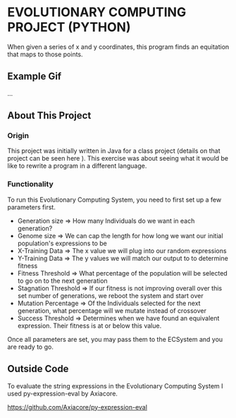 # EVOLUTIONARY COMPUTING PROJECT (PYTHON)
When given a series of x and y coordinates, this program finds an equitation that maps to those points.

## Example Gif
...

## About This Project
### Origin
This project was initially written in Java for a class project (details on that project can be seen here <link>).  This exercise was about seeing what it would be like to rewrite a program in a different language.

### Functionality
To run this Evolutionary Computing System, you need to first set up a few parameters first.

  * Generation size => How many Individuals do we want in each generation?
  * Genome size => We can cap the length for how long we want our initial population's expressions to be
  * X-Training Data => The x value we will plug into our random expressions
  * Y-Training Data => The y values we will match our output to to determine fitness
  * Fitness Threshold => What percentage of the population will be selected to go on to the next generation
  *  Stagnation Threshold => If our fitness is not improving overall over this set number of generations, we reboot the system and start over
  *  Mutation Percentage => Of the Individuals selected for the next generation, what percentage will we mutate instead of crossover
  *  Success Threshold => Determines when we have found an equivalent expression. Their fitness is at or below this value.
  
Once all parameters are set, you may pass them to the ECSystem and you are ready to go.

## Outside Code
To evaluate the string expressions in the Evolutionary Computing System I used py-expression-eval by Axiacore.

https://github.com/Axiacore/py-expression-eval
